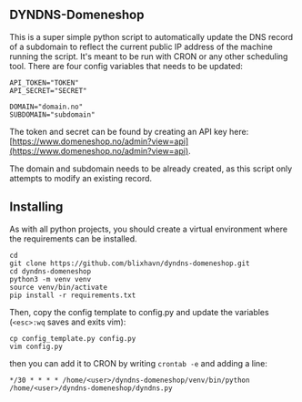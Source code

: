 ## DYNDNS-Domeneshop

This is a super simple python script to automatically update the DNS record of a subdomain to reflect the current public IP address of the machine running the script. It's meant to be run with CRON or any other scheduling tool. There are four config variables that needs to be updated:

```
API_TOKEN="TOKEN"
API_SECRET="SECRET"

DOMAIN="domain.no"
SUBDOMAIN="subdomain"
```

The token and secret can be found by creating an API key here: [https://www.domeneshop.no/admin?view=api](https://www.domeneshop.no/admin?view=api).

The domain and subdomain needs to be already created, as this script only attempts to modify an existing record.


## Installing
As with all python projects, you should create a virtual environment where the requirements can be installed. 

```
cd 
git clone https://github.com/blixhavn/dyndns-domeneshop.git
cd dyndns-domeneshop
python3 -m venv venv
source venv/bin/activate
pip install -r requirements.txt
```
Then, copy the config template to config.py and update the variables (`<esc>:wq` saves and exits vim):
```
cp config_template.py config.py
vim config.py
```

then you can add it to CRON by writing `crontab -e` and adding a line:
```
*/30 * * * * /home/<user>/dyndns-domeneshop/venv/bin/python /home/<user>/dyndns-domeneshop/dyndns.py 